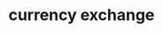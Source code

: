 ---
layout: symbols
title: currency exchange
emoji: currency_exchange
permalink: 💱.html
image: assets/img/3moji/currency_exchange.png
---
